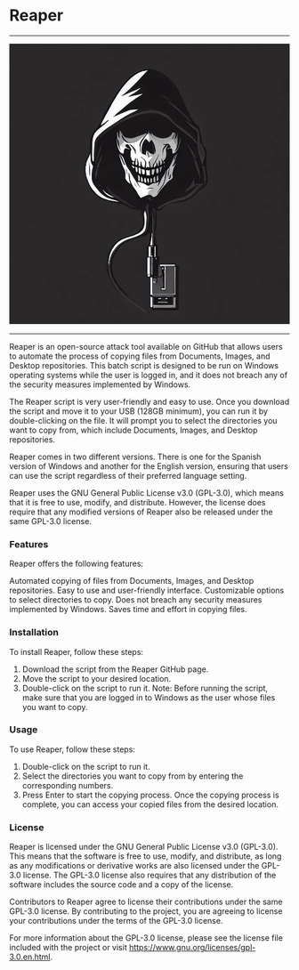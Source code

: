 # Reaper

***

![Reaper-logo](https://github.com/AROA-DEV/Reaper/blob/main/Readme/image.png?raw=true)

***

Reaper is an open-source attack tool available on GitHub that allows users to automate the process of copying files from Documents, Images, and Desktop repositories. This batch script is designed to be run on Windows operating systems while the user is logged in, and it does not breach any of the security measures implemented by Windows.

The Reaper script is very user-friendly and easy to use. Once you download the script and move it to your USB (128GB minimum), you can run it by double-clicking on the file. It will prompt you to select the directories you want to copy from, which include Documents, Images, and Desktop repositories.

Reaper comes in two different versions. There is one for the Spanish version of Windows and another for the English version, ensuring that users can use the script regardless of their preferred language setting.

Reaper uses the GNU General Public License v3.0 (GPL-3.0), which means that it is free to use, modify, and distribute. However, the license does require that any modified versions of Reaper also be released under the same GPL-3.0 license.

### Features
Reaper offers the following features:

Automated copying of files from Documents, Images, and Desktop repositories.
Easy to use and user-friendly interface.
Customizable options to select directories to copy.
Does not breach any security measures implemented by Windows.
Saves time and effort in copying files.

### Installation
To install Reaper, follow these steps:

1. Download the script from the Reaper GitHub page.
2. Move the script to your desired location.
3. Double-click on the script to run it.
Note: Before running the script, make sure that you are logged in to Windows as the user whose files you want to copy.

### Usage
To use Reaper, follow these steps:

1. Double-click on the script to run it.
2. Select the directories you want to copy from by entering the corresponding numbers.
2. Press Enter to start the copying process.
Once the copying process is complete, you can access your copied files from the desired location.

### License

Reaper is licensed under the GNU General Public License v3.0 (GPL-3.0). This means that the software is free to use, modify, and distribute, as long as any modifications or derivative works are also licensed under the GPL-3.0 license. The GPL-3.0 license also requires that any distribution of the software includes the source code and a copy of the license.

Contributors to Reaper agree to license their contributions under the same GPL-3.0 license. By contributing to the project, you are agreeing to license your contributions under the terms of the GPL-3.0 license.

For more information about the GPL-3.0 license, please see the license file included with the project or visit https://www.gnu.org/licenses/gpl-3.0.en.html.
